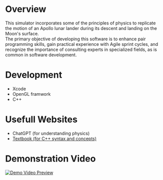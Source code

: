 # Overview
This simulator incorporates some of the principles of physics to replicate the motion of an Apollo lunar lander during its descent and landing on the Moon's surface.<br>
The primary objective of developing this software is to enhance pair programming skills, gain practical experience with Agile sprint cycles, and recognize the importance of consulting experts in specialized fields, as is common in software development.<br>

# Development
- Xcode
- OpenGL framwork
- C++

# Usefull Websites
- ChatGPT (for understanding physics)
- [Textbook (for C++ syntax and concepts)](https://content.byui.edu/file/4101122b-6564-4347-8376-d020600c9044/1/Cpp.01.Reading.Basics.html)

# Demonstration Video
[![Demo Video Preview](https://img.youtube.com/vi/aqhUgXB20-c/0.jpg)](https://www.youtube.com/watch?v=aqhUgXB20-c)
